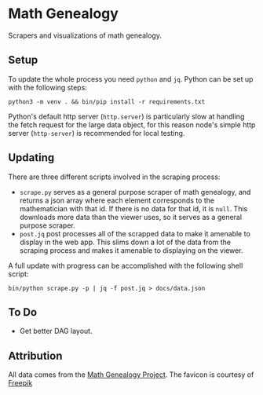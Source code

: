 Math Genealogy
==============

Scrapers and visualizations of math genealogy.


Setup
-----

To update the whole process you need `python` and `jq`.
Python can be set up with the following steps:

```
python3 -m venv . && bin/pip install -r requirements.txt
```

Python's default http server (`http.server`) is particularly slow at handling the fetch request for the large data object, for this reason node's simple http server (`http-server`) is recommended for local testing.


Updating
--------

There are three different scripts involved in the scraping process:

- `scrape.py` serves as a general purpose scraper of math genealogy, and returns a json array where each element corresponds to the mathematician with that id.
  If there is no data for that id, it is `null`.
  This downloads more data than the viewer uses, so it serves as a general purpose scraper.
- `post.jq` post processes all of the scrapped data to make it amenable to display in the web app.
  This slims down a lot of the data from the scraping process and makes it amenable to displaying on the viewer.

A full update with progress can be accomplished with the following shell script:

```
bin/python scrape.py -p | jq -f post.jq > docs/data.json
```

To Do
-----

- Get better DAG layout.


Attribution
-----------

All data comes from the [Math Genealogy Project](https://www.genealogy.math.ndsu.nodak.edu/index.php).
The favicon is courtesy of [Freepik](https://www.freepik.com/free-photos-vectors/logo)
